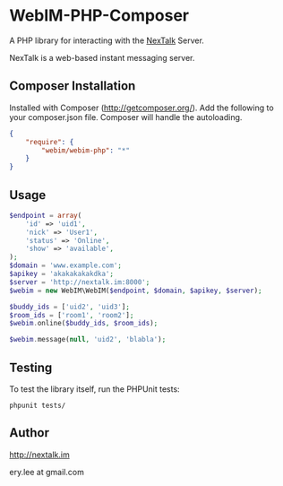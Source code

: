 # WebIM-PHP-Composer

A PHP library for interacting with the [NexTalk](http://nextalk.im) Server.

NexTalk is a web-based instant messaging server.

## Composer Installation

Installed with Composer (http://getcomposer.org/).  Add the following to your
composer.json file.  Composer will handle the autoloading.

```json
{
    "require": {
        "webim/webim-php": "*"
    }
}
```

## Usage

```php
$endpoint = array(
    'id' => 'uid1',
    'nick' => 'User1',
    'status' => 'Online',
    'show' => 'available',
);
$domain = 'www.example.com';
$apikey = 'akakakakakdka';
$server = 'http://nextalk.im:8000';
$webim = new WebIM\WebIM($endpoint, $domain, $apikey, $server);

$buddy_ids = ['uid2', 'uid3'];
$room_ids = ['room1', 'room2'];
$webim.online($buddy_ids, $room_ids);

$webim.message(null, 'uid2', 'blabla');

```

## Testing

To test the library itself, run the PHPUnit tests:

    phpunit tests/

## Author

http://nextalk.im

ery.lee at gmail.com
